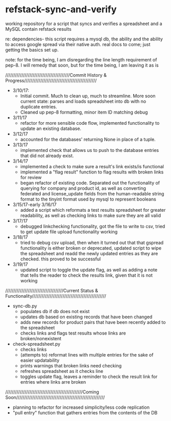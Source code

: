 # refstack-sync-and-verify
working repository for a script that syncs and verifies a spreadsheet and a
MySQL contain refstack results

re: dependencies- this script requires a mysql db, the ability and the ability
to access google spread via their native auth. real docs to come; just getting
the basics set up.

note: for the time being, I am disregarding the line length requirement of
pep-8. I will remedy that soon, but for the time being, I am leaving it as is

////////////////////////////////////////Commit History & Progress/////////////////////////////////////////////

* 3/10/17: 
  - Initial commit. Much to clean up, much to streamline. More soon
    current state: parses and loads spreadsheet into db with no duplicate
    entries.
  - Cleaned up pep-8 formatting, minor item ID matching debug
* 3/11/17
  - refactor for more sensible code flow, implemented functionality
    to update an existing database.
* 3/12/17
  - accounted for the databases' returning None in place of a tuple.
* 3/13/17
  - implemented check that allows us to push to the database entries that
    did not already exist.
* 3/14/17
  - implemented a check to make sure a result's link exists/is
    functional
  - implemented a "flag result" function to flag results with broken links for
    review
  - began refactor of existing code. Separated out the functionality of querying
    for company and product id, as well as converting federated and license_update
    fields from the human-readable string format to the tinyint format used by
    mysql to represent booleans
* 3/15/17-early 3/16/17
  - added a script which reformats a test results spreadsheet for greater
    readability, as well as checking links to make sure they are all valid
* 3/17/17
  - debugged linkchecking functionality, got the file to write to csv, tried to get
    update file upload functionality working
* 3/18/17
  - tried to debug csv upload, then when it turned out that that gspread functionality
    is either broken or deprecated, updated script to wipe the spreadsheet and readd
    the newly updated entries as they are checked. this proved to be successful
* 3/19/17
  - updated script to toggle the update flag, as well as adding a note that tells the
    reader to check the results link, given that it is not working

////////////////////////////////////Current Status & Functionality//////////////////////////////////////////////

* sync-db.py
  - populates db if db does not exist
  - updates db based on existing records that have been changed
  - adds new records for product pairs that have been recently added to the spreadsheet
  - checks links and flags test results whose links are broken/nonexistent
* check-spreadsheet.py
  - checks links
  - (attempts to) reformat lines with multiple entries for the sake of easier updatability
  - prints warnings that broken links need checking
  - refreshes spreadsheet as it checks line
  - toggles update flag, leaves a reminder to check the result link for entries where links
    arre broken

////////////////////////////////////////////////Coming Soon///////////////////////////////////////////////////////

*  planning to refactor for increased simplicity/less code replication
* "pull entry" function that gathers entries from the contents of the DB
